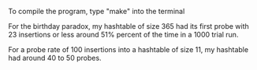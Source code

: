 To compile the program, type "make" into the terminal

For the birthday paradox, my hashtable of size 365 had its first probe with 23 insertions or less around 51% percent of the time in a 1000 trial run.

For a probe rate of 100 insertions into a hashtable of size 11, my hashtable had around 40 to 50 probes. 